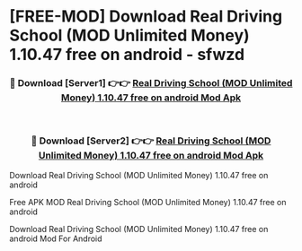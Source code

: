 # [FREE-MOD] Download Real Driving School (MOD Unlimited Money) 1.10.47 free on android - sfwzd


<div align="center">
<h3>🔴 Download [Server1] 👉👉 <a href="https://apk-comot.site?title=Real_Driving_School_(MOD_Unlimited_Money)_1.10.47_free_on_android">Real Driving School (MOD Unlimited Money) 1.10.47 free on android Mod Apk</a></h3><br>

<h3>🔴 Download [Server2] 👉👉 <a href="https://apk-comot.site?title=Real_Driving_School_(MOD_Unlimited_Money)_1.10.47_free_on_android">Real Driving School (MOD Unlimited Money) 1.10.47 free on android Mod Apk</a></h3>
</div>



Download Real Driving School (MOD Unlimited Money) 1.10.47 free on android 

Free APK MOD Real Driving School (MOD Unlimited Money) 1.10.47 free on android 

Download Real Driving School (MOD Unlimited Money) 1.10.47 free on android Mod For Android
